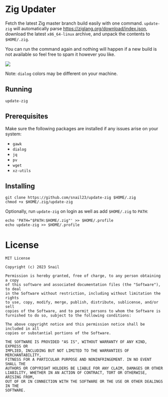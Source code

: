 # Zig Updater
Fetch the latest Zig master branch build easily with one command. `update-zig` will automatically parse https://ziglang.org/download/index.json, download the latest `x86_64-linux` archive, and unpack the contents to `$HOME/.zig`.

You can run the command again and nothing will happen if a new build is not available so feel free to spam it however you like.

![](https://user-images.githubusercontent.com/1566759/204081392-5d8659db-139f-43a6-9cad-fd145d8d1e9c.png)

Note: `dialog` colors may be different on your machine.

## Running
`update-zig`

## Prerequisites
Make sure the following packages are installed if any issues arise on your system:
- `gawk`
- `dialog`
- `jq`
- `pv`
- `wget`
- `xz-utils`

## Installing
```
git clone https://github.com/snail23/update-zig $HOME/.zig
chmod +x $HOME/.zig/update-zig
````

Optionally, run `update-zig` on login as well as add `$HOME/.zig` to `PATH`:
```
echo 'PATH="$PATH:$HOME/.zig"' >> $HOME/.profile
echo update-zig >> $HOME/.profile
```

# License
```
MIT License

Copyright (c) 2023 Snail

Permission is hereby granted, free of charge, to any person obtaining a copy
of this software and associated documentation files (the "Software"), to deal
in the Software without restriction, including without limitation the rights
to use, copy, modify, merge, publish, distribute, sublicense, and/or sell
copies of the Software, and to permit persons to whom the Software is
furnished to do so, subject to the following conditions:

The above copyright notice and this permission notice shall be included in all
copies or substantial portions of the Software.

THE SOFTWARE IS PROVIDED "AS IS", WITHOUT WARRANTY OF ANY KIND, EXPRESS OR
IMPLIED, INCLUDING BUT NOT LIMITED TO THE WARRANTIES OF MERCHANTABILITY,
FITNESS FOR A PARTICULAR PURPOSE AND NONINFRINGEMENT. IN NO EVENT SHALL THE
AUTHORS OR COPYRIGHT HOLDERS BE LIABLE FOR ANY CLAIM, DAMAGES OR OTHER
LIABILITY, WHETHER IN AN ACTION OF CONTRACT, TORT OR OTHERWISE, ARISING FROM,
OUT OF OR IN CONNECTION WITH THE SOFTWARE OR THE USE OR OTHER DEALINGS IN THE
SOFTWARE.
```
